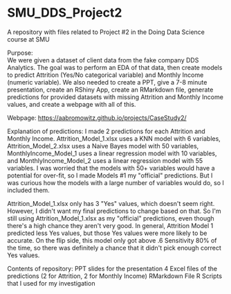 # SMU_DDS_Project2
A repository with files related to Project #2 in the Doing Data Science course at SMU

Purpose: 
<br>
We were given a dataset of client data from the fake company DDS Analytics.  The goal was to perform an EDA of that data, then create models to predict Attrition (Yes/No categorical variable) and Monthly Income (numeric variable).  We also needed to create a PPT, give a 
7-8 minute presentation, create an RShiny App, create an RMarkdown file, generate predictions for provided datasets with missing Attrition and Monthly Income values, and create a webpage with all of this.

Webpage: https://aabromowitz.github.io/projects/CaseStudy2/

Explanation of predictions: 
I made 2 predictions for each Attrition and Monthly Income.  Attrition_Model_1.xlsx uses a KNN model with 6 variables, Attrition_Model_2.xlsx uses a Naive Bayes model with 50 variables, MonthlyIncome_Model_1 uses a linear regression model with 10 variables, and MonthlyIncome_Model_2 uses a linear regression model with 55 variables.  I was worried that the models with 50+ variables would have a potential for over-fit, so I made Models #1 my "official" predictions.  But I was curious how the models with a large number of variables would do, so I included them.

Attrition_Model_1.xlsx only has 3 "Yes" values, which doesn't seem right.  However, I didn't want my final predictions to change based on that.  So I'm still using Attrition_Model_1.xlsx as my "official" predictions, even though there's a high chance they aren't very good.  In general, Attrition Model 1 predicted less Yes values, but those Yes values were more likely to be accurate.  On the flip side, this model only got above .6 Sensitivity 80% of the time, so there was definitely a chance that it didn't pick enough correct Yes values.

Contents of repository: 
PPT slides for the presentation
4 Excel files of the predictions (2 for Attrition, 2 for Monthly Income)
RMarkdown File
R Scripts that I used for my investigation
